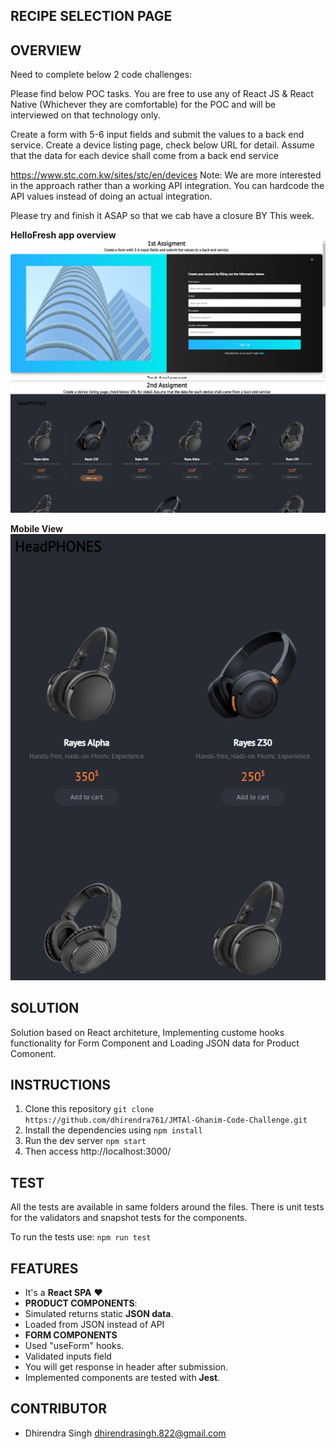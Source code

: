 ## RECIPE SELECTION PAGE

## OVERVIEW

Need to complete below 2 code challenges:

Please find below POC tasks. You are free to use any of React JS & React Native
(Whichever they are comfortable) for the POC and will be interviewed on that
technology only.

Create a form with 5-6 input fields and submit the values to a back end service.
Create a device listing page, check below URL for detail. Assume that the data
for each device shall come from a back end service

https://www.stc.com.kw/sites/stc/en/devices Note: We are more interested in the
approach rather than a working API integration. You can hardcode the API values
instead of doing an actual integration.

Please try and finish it ASAP so that we cab have a closure BY This week.

**HelloFresh app overview**
<img src="./readme-assets/1st_assignment.JPG" /><br/> <img
src="./readme-assets/2nd_assignment.JPG" />

**Mobile View** <img src="./readme-assets/mobile_view.JPG" />

## SOLUTION

Solution based on React architeture, Implementing custome hooks functionality
for Form Component and Loading JSON data for Product Comonent.

## INSTRUCTIONS

1. Clone this repository
   `git clone https://github.com/dhirendra761/JMTAl-Ghanim-Code-Challenge.git`
2. Install the dependencies using `npm install`
3. Run the dev server `npm start`
4. Then access http://localhost:3000/

## TEST

All the tests are available in same folders around the files. There is unit
tests for the validators and snapshot tests for the components.

To run the tests use: `npm run test`

## FEATURES

- It's a **React SPA** ❤
- **PRODUCT COMPONENTS**:
- Simulated returns static **JSON data**.
- Loaded from JSON instead of API
- **FORM COMPONENTS**
- Used "useForm" hooks.
- Validated inputs field
- You will get response in header after submission.
- Implemented components are tested with **Jest**.

## CONTRIBUTOR

- Dhirendra Singh <dhirendrasingh.822@gmail.com>
